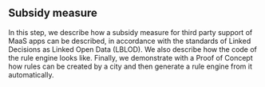 ## Subsidy measure

In this step, we describe how a subsidy measure for third party support of MaaS apps can be described, in accordance with the standards of Linked Decisions as Linked Open Data (LBLOD). We also describe how the code of the rule engine looks like.
Finally, we demonstrate with a Proof of Concept how rules can be created by a city and then generate a rule engine from it automatically.